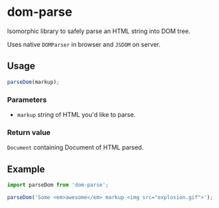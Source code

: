 # dom-parse

Isomorphic library to safely parse an HTML string into DOM tree.

Uses native `DOMParser` in browser and `JSDOM` on server.

## Usage

```js
parseDom(markup);
```

### Parameters

- `markup` string of HTML you'd like to parse.

### Return value

`Document` containing Document of HTML parsed.

## Example

```js
import parseDom from 'dom-parse';

parseDom('Some <em>awesome</em> markup <img src="explosion.gif">');
```

